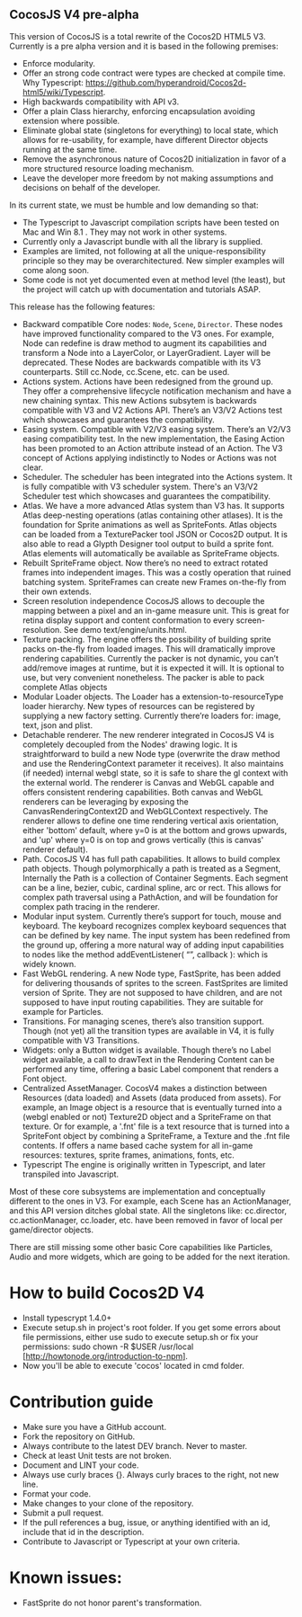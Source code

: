 CocosJS V4 pre-alpha
--------------------

This version of CocosJS is a total rewrite of the Cocos2D HTML5 V3.
Currently is a pre alpha version and it is based in the following premises:

* Enforce modularity.
* Offer an strong code contract were types are checked at compile time. Why Typescript: https://github.com/hyperandroid/Cocos2d-html5/wiki/Typescript.
* High backwards compatibility with API v3.
* Offer a plain Class hierarchy, enforcing encapsulation avoiding extension where possible.
* Eliminate global state (singletons for everything) to local state, which allows for re-usability, for example, have
  different Director objects running at the same time.
* Remove the asynchronous nature of Cocos2D initialization in favor of a more structured resource loading mechanism.
* Leave the developer more freedom by not making assumptions and decisions on behalf of the developer.

In its current state, we must be humble and low demanding so that:

* The Typescript to Javascript compilation scripts have been tested on Mac and Win 8.1 .
  They may not work in other systems.
* Currently only a Javascript bundle with all the library is supplied.
* Examples are limited, not following at all the unique-responsibility principle so they may be overarchitectured.
  New simpler examples will come along soon.
* Some code is not yet documented even at method level (the least), but the project will catch up with
  documentation and tutorials ASAP.

This release has the following features:

* Backward compatible Core nodes: `Node`, `Scene`, `Director`.
  These nodes have improved functionality compared to the V3 ones.
  For example, Node can redefine is draw method to augment its capabilities and transform a Node into a LayerColor,
  or LayerGradient. Layer will be deprecated. These Nodes are backwards compatible with its V3 counterparts.
  Still cc.Node, cc.Scene, etc. can be used.
* Actions system.
  Actions have been redesigned from the ground up.
  They offer a comprehensive lifecycle notification mechanism and have a new chaining syntax.
  This new Actions subsytem is backwards compatible with V3 and V2 Actions API. There’s an V3/V2 Actions test which
  showcases and guarantees the compatibility.
* Easing system.
  Compatible with V2/V3 easing system. There’s an V2/V3 easing compatibility test.
  In the new implementation, the Easing Action has been promoted to an Action attribute instead of an Action. The V3
  concept of Actions applying indistinctly to Nodes or Actions was not clear.
* Scheduler.
  The scheduler has been integrated into the Actions system.
  It is fully compatible with V3 scheduler system. There's an V3/V2 Scheduler test which showcases and guarantees the
  compatibility.
* Atlas.
  We have a more advanced Atlas system than V3 has.
  It supports Atlas deep-nesting operations (atlas containing other atlases).
  It is the foundation for Sprite animations as well as SpriteFonts.
  Atlas objects can be loaded from a TexturePacker tool JSON or Cocos2D output.
  It is also able to read a Glypth Designer tool output to build a sprite font.
  Atlas elements will automatically be available as SpriteFrame objects.
* Rebuilt SpriteFrame object.
  Now there’s no need to extract rotated frames into independent images. This was a costly operation that ruined
  batching system.
  SpriteFrames can create new Frames on-the-fly from their own extends.
* Screen resolution independence
  CocosJS allows to decouple the mapping between a pixel and an in-game measure unit. This is great for retina
  display support and content conformation to every screen-resolution. See demo text/engine/units.html.
* Texture packing.
  The engine offers the possibility of building sprite packs on-the-fly from loaded images.
  This will dramatically improve rendering capabilities.
  Currently the packer is not dynamic, you can’t add/remove images at runtime, but it is expected it will.
  It is optional to use, but very convenient nonetheless.
  The packer is able to pack complete Atlas objects
* Modular Loader objects.
  The Loader has a extension-to-resourceType loader hierarchy.
  New types of resources can be registered by supplying a new factory setting.
  Currently there’re loaders for: image, text, json and plist.
* Detachable renderer.
  The new renderer integrated in CocosJS V4 is completely decoupled from the Nodes' drawing logic.
  It is straightforward to build a new Node type (overwrite the draw method and use the RenderingContext parameter it
  receives).
  It also maintains (if needed) internal webgl state, so it is safe to share the gl context with the external world.
  The renderer is Canvas and WebGL capable and offers consistent rendering capabilities. Both canvas and WebGL renderers
  can be leveraging by exposing the CanvasRenderingContext2D and WebGLContext respectively.
  The renderer allows to define one time rendering vertical axis orientation, either 'bottom' default, where y=0 is
  at the bottom and grows upwards, and 'up' where y=0 is on top and grows vertically (this is canvas' renderer default).
* Path.
  CocosJS V4 has full path capabilities.
  It allows to build complex path objects. Though polymorphically a path is treated as a Segment,
  Internally the Path is a collection of Container Segments.
  Each segment can be a line, bezier, cubic, cardinal spline, arc or rect.
  This allows for complex path traversal using a PathAction, and will be foundation for complex path tracing in the renderer.
* Modular input system.
  Currently there’s support for touch, mouse and keyboard.
  The keyboard recognizes complex keyboard sequences that can be defined by key name.
  The input system has been redefined from the ground up, offering a more natural way of adding input capabilities to
  nodes like the method addEventListener( “<event type>”, callback ): which is widely known.
* Fast WebGL rendering.
  A new Node type, FastSprite, has been added for delivering thousands of sprites to the screen.
  FastSprites are limited version of Sprite. They are not supposed to have children, and are not supposed to have
  input routing capabilities. They are suitable for example for Particles.
* Transitions.
  For managing scenes, there’s also transition support.
  Though (not yet) all the transition types are available in V4, it is fully compatible with V3 Transitions.
* Widgets: only a Button widget is available. Though there’s no Label widget available, a call to drawText in the
  Rendering Content can be performed any time, offering a basic Label component that renders a Font object.
* Centralized AssetManager.
  CocosV4 makes a distinction between Resources (data loaded) and Assets (data produced from assets).
  For example, an Image object is a resource that is eventually turned into a (webgl enabled or not) Texture2D object
  and a SpriteFrame on that texture. Or for example, a '.fnt' file is a text resource that is turned into a SpriteFont
  object by combining a SpriteFrame, a Texture and the .fnt file contents.
  If offers a name based cache system for all in-game resources: textures, sprite frames, animations, fonts, etc.
* Typescript
  The engine is originally written in Typescript, and later transpiled into Javascript.

Most of these core subsystems are implementation and conceptually different to the ones in V3. For example, each Scene
has an ActionManager, and this API version ditches global state. All the singletons like: cc.director, cc.actionManager,
cc.loader, etc. have been removed in favor of local per game/director objects.

There are still missing some other basic Core capabilities like Particles, Audio and more widgets, which are going
to be added for the next iteration.

# How to build Cocos2D V4

* Install typescrypt 1.4.0+
* Execute setup.sh in project's root folder. If you get some errors about file permissions, either use sudo to execute
  setup.sh or fix your permissions: sudo chown -R $USER /usr/local [http://howtonode.org/introduction-to-npm].
* Now you'll be able to execute 'cocos' located in cmd folder.

# Contribution guide

* Make sure you have a GitHub account.
* Fork the repository on GitHub.
* Always contribute to the latest DEV branch. Never to master.
* Check at least Unit tests are not broken.
* Document and LINT your code.
* Always use curly braces {}. Always curly braces to the right, not new line.
* Format your code.
* Make changes to your clone of the repository.
* Submit a pull request.
* If the pull references a bug, issue, or anything identified with an id, include that id in the description.
* Contribute to Javascript or Typescript at your own criteria.

# Known issues:

* FastSprite do not honor parent's transformation.

